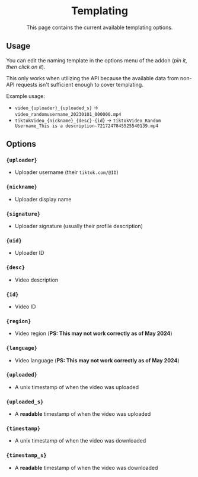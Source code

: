 <h1 align="center">Templating</h1>
<p align="center">This page contains the current available templating options.</p>

## Usage
You can edit the naming template in the options menu of the addon (*pin it, then click on it*).

This only works when utilizing the API because the available data from non-API requests isn't sufficient enough to cover templating.

Example usage:

* `video_{uploader}_{uploaded_s}` → `video_randomusername_20230101_000000.mp4`
* `tiktokVideo_{nickname}_{desc}-{id}` → `tiktokVideo_Random Username_This is a description-7217247845525540139.mp4`

## Options

### `{uploader}`
* Uploader username (their `tiktok.com/@ID`)

### `{nickname}`
* Uploader display name

### `{signature}`
* Uploader signature (usually their profile description)

### `{uid}`
* Uploader ID

### `{desc}`
* Video description

### `{id}`
* Video ID

### `{region}`
* Video region  (**PS: This may not work correctly as of May 2024**)

### `{language}`
* Video language  (**PS: This may not work correctly as of May 2024**)

### `{uploaded}`
* A unix timestamp of when the video was uploaded

### `{uploaded_s}`
* A **readable** timestamp of when the video was uploaded

### `{timestamp}`
* A unix timestamp of when the video was downloaded

### `{timestamp_s}`
* A **readable** timestamp of when the video was downloaded
